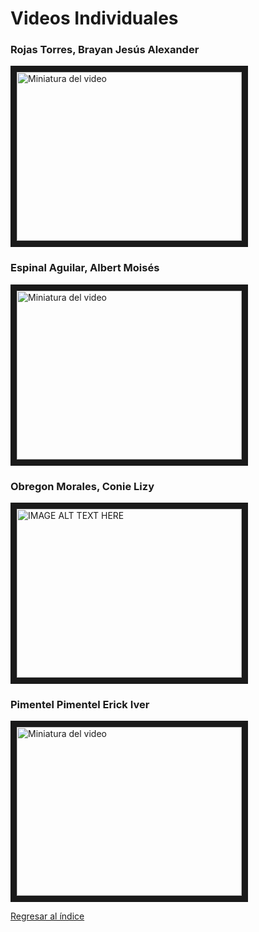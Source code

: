 # Videos Individuales

### Rojas Torres, Brayan Jesús Alexander
<a href="https://www.youtube.com/watch?feature=player_embedded&v=-0XHk6yLnXM" target="_blank"><img src="http://img.youtube.com/vi/-0XHk6yLnXM/0.jpg" alt="Miniatura del video" width="360" height="270" border="10" /></a>

### Espinal Aguilar, Albert Moisés
<a href="https://www.youtube.com/watch?v=ctz2kcvv9XI&ab_channel=ALBERTMOISESESPINALAGUILAR" target="_blank"><img src="http://img.youtube.com/vi/ctz2kcvv9XI/0.jpg" alt="Miniatura del video" width="360" height="270" border="10" /></a>


### Obregon Morales, Conie Lizy
<a href="https://www.youtube.com/watch?v=CkHa_isreRU
" target="_blank"><img src="https://i.ytimg.com/an_webp/CkHa_isreRU/mqdefault_6s.webp?du=3000&sqp=CIj8_bAG&rs=AOn4CLCoQQxSBCHwg6tmCFioqDHFutQbYQ" 
alt="IMAGE ALT TEXT HERE" width="360" height="270" border="10" /></a>

### Pimentel Pimentel Erick Iver
<a href="https://youtu.be/9ZeEKHuBYWI" target="_blank"><img src="http://img.youtube.com/vi/ctz2kcvv9XI/0.jpg" alt="Miniatura del video" width="360" height="270" border="10" /></a>

[Regresar al índice](Indice.md)
